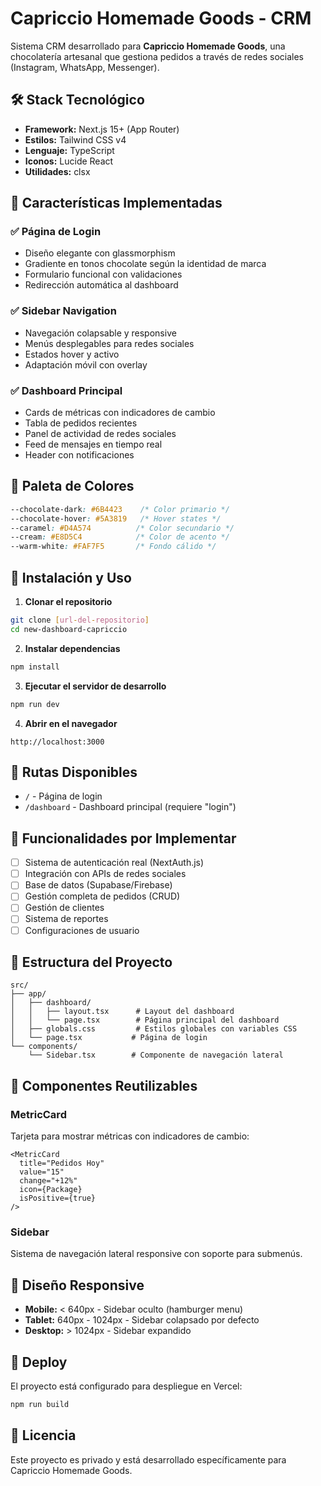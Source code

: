 # Capriccio Homemade Goods - CRM

Sistema CRM desarrollado para **Capriccio Homemade Goods**, una chocolatería artesanal que gestiona pedidos a través de redes sociales (Instagram, WhatsApp, Messenger).

## 🛠️ Stack Tecnológico

- **Framework:** Next.js 15+ (App Router)
- **Estilos:** Tailwind CSS v4
- **Lenguaje:** TypeScript
- **Iconos:** Lucide React
- **Utilidades:** clsx

## 🎨 Características Implementadas

### ✅ Página de Login
- Diseño elegante con glassmorphism
- Gradiente en tonos chocolate según la identidad de marca
- Formulario funcional con validaciones
- Redirección automática al dashboard

### ✅ Sidebar Navigation
- Navegación colapsable y responsive
- Menús desplegables para redes sociales
- Estados hover y activo
- Adaptación móvil con overlay

### ✅ Dashboard Principal
- Cards de métricas con indicadores de cambio
- Tabla de pedidos recientes
- Panel de actividad de redes sociales
- Feed de mensajes en tiempo real
- Header con notificaciones

## 🎨 Paleta de Colores

```css
--chocolate-dark: #6B4423    /* Color primario */
--chocolate-hover: #5A3819   /* Hover states */
--caramel: #D4A574          /* Color secundario */
--cream: #E8D5C4            /* Color de acento */
--warm-white: #FAF7F5       /* Fondo cálido */
```

## 🚀 Instalación y Uso

1. **Clonar el repositorio**
```bash
git clone [url-del-repositorio]
cd new-dashboard-capriccio
```

2. **Instalar dependencias**
```bash
npm install
```

3. **Ejecutar el servidor de desarrollo**
```bash
npm run dev
```

4. **Abrir en el navegador**
```
http://localhost:3000
```

## 📱 Rutas Disponibles

- `/` - Página de login
- `/dashboard` - Dashboard principal (requiere "login")

## 🎯 Funcionalidades por Implementar

- [ ] Sistema de autenticación real (NextAuth.js)
- [ ] Integración con APIs de redes sociales
- [ ] Base de datos (Supabase/Firebase)
- [ ] Gestión completa de pedidos (CRUD)
- [ ] Gestión de clientes
- [ ] Sistema de reportes
- [ ] Configuraciones de usuario

## 📖 Estructura del Proyecto

```
src/
├── app/
│   ├── dashboard/
│   │   ├── layout.tsx      # Layout del dashboard
│   │   └── page.tsx        # Página principal del dashboard
│   ├── globals.css         # Estilos globales con variables CSS
│   └── page.tsx           # Página de login
└── components/
    └── Sidebar.tsx        # Componente de navegación lateral
```

## 🎨 Componentes Reutilizables

### MetricCard
Tarjeta para mostrar métricas con indicadores de cambio:
```tsx
<MetricCard
  title="Pedidos Hoy"
  value="15"
  change="+12%"
  icon={Package}
  isPositive={true}
/>
```

### Sidebar
Sistema de navegación lateral responsive con soporte para submenús.

## 📱 Diseño Responsive

- **Mobile:** < 640px - Sidebar oculto (hamburger menu)
- **Tablet:** 640px - 1024px - Sidebar colapsado por defecto
- **Desktop:** > 1024px - Sidebar expandido

## 🚀 Deploy

El proyecto está configurado para despliegue en Vercel:

```bash
npm run build
```

## 📄 Licencia

Este proyecto es privado y está desarrollado específicamente para Capriccio Homemade Goods.
